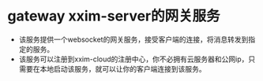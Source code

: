 # gateway xxim-server的网关服务

- 该服务提供一个websocket的网关服务，接受客户端的连接，将消息转发到指定的服务。
- 该服务可以注册到xxim-cloud的注册中心，你不必拥有云服务器和公网ip，只需要在本地启动该服务，就可以让你的客户端连接到该服务。
